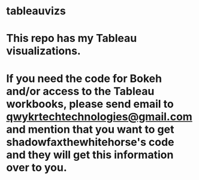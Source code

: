 # tableauvizs

# This repo has my Tableau visualizations.
#
#
# If you need the code for Bokeh and/or access to the Tableau workbooks, please send email to qwykrtechtechnologies@gmail.com and mention that you want to get shadowfaxthewhitehorse's code and they will get this information over to you. 
